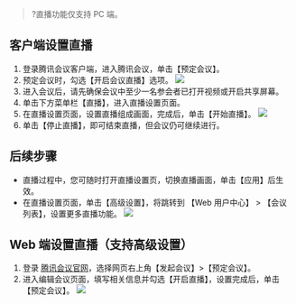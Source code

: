 >?直播功能仅支持 PC 端。

## 客户端设置直播
1. 登录腾讯会议客户端，进入腾讯会议，单击【预定会议】。
2. 预定会议时，勾选【开启会议直播】选项。
![](https://main.qcloudimg.com/raw/67c74fc1df870180c1ed2ad8efee4121.png)
3. 进入会议后，请先确保会议中至少一名参会者已打开视频或开启共享屏幕。
4. 单击下方菜单栏【直播】，进入直播设置页面。
5. 在直播设置页面，设置直播组成画面，完成后，单击【开始直播】。
![](https://main.qcloudimg.com/raw/92fb7e015d2062551a8da135cf238daa.jpg)
6. 单击【停止直播】，即可结束直播，但会议仍可继续进行。

## 后续步骤
- 直播过程中，您可随时打开直播设置页，切换直播画面，单击【应用】后生效。
- 在直播设置页面，单击【高级设置】，将跳转到 【Web 用户中心】 > 【会议列表】，设置更多直播功能。
![](https://main.qcloudimg.com/raw/6db7e9d364e6b498da8f4a30fd180cf8.jpg)



## Web 端设置直播（支持高级设置）
1. 登录 [腾讯会议官网](https://meeting.tencent.com/)，选择网页右上角【发起会议】>【预定会议】。
2. 进入编辑会议页面，填写相关信息并勾选【开启直播】，设置完成后，单击【预定会议】。
![](https://main.qcloudimg.com/raw/0f60bbd8022b957cc84e77af203f81b2.jpg)

